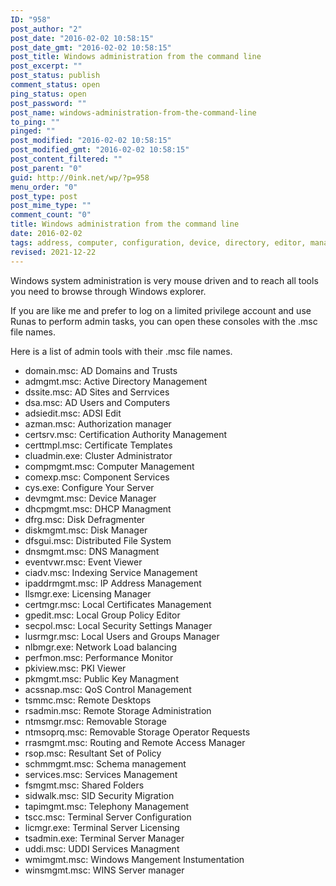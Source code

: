 ```yaml
---
ID: "958"
post_author: "2"
post_date: "2016-02-02 10:58:15"
post_date_gmt: "2016-02-02 10:58:15"
post_title: Windows administration from the command line
post_excerpt: ""
post_status: publish
comment_status: open
ping_status: open
post_password: ""
post_name: windows-administration-from-the-command-line
to_ping: ""
pinged: ""
post_modified: "2016-02-02 10:58:15"
post_modified_gmt: "2016-02-02 10:58:15"
post_content_filtered: ""
post_parent: "0"
guid: http://0ink.net/wp/?p=958
menu_order: "0"
post_type: post
post_mime_type: ""
comment_count: "0"
title: Windows administration from the command line
date: 2016-02-02
tags: address, computer, configuration, device, directory, editor, management, manager, network, remote, security, service, settings, storage, tools, windows
revised: 2021-12-22
---
```


Windows system administration is very mouse driven and to reach
all tools you need to browse through Windows explorer.

If you are like me and prefer to log on a limited privilege account and use Runas to perform admin tasks, you can open these consoles with the .msc file names.

Here is a list of admin tools with their .msc file names.

*   domain.msc: AD Domains and Trusts
*   admgmt.msc: Active Directory Management
*   dssite.msc: AD Sites and Serrvices
*   dsa.msc: AD Users and Computers
*   adsiedit.msc: ADSI Edit
*   azman.msc: Authorization manager
*   certsrv.msc: Certification Authority Management
*   certtmpl.msc: Certificate Templates
*   cluadmin.exe: Cluster Administrator
*   compmgmt.msc: Computer Management
*   comexp.msc: Component Services
*   cys.exe: Configure Your Server
*   devmgmt.msc: Device Manager
*   dhcpmgmt.msc: DHCP Managment
*   dfrg.msc: Disk Defragmenter
*   diskmgmt.msc: Disk Manager
*   dfsgui.msc: Distributed File System
*   dnsmgmt.msc: DNS Managment
*   eventvwr.msc: Event Viewer
*   ciadv.msc: Indexing Service Management
*   ipaddrmgmt.msc: IP Address Management
*   llsmgr.exe: Licensing Manager
*   certmgr.msc: Local Certificates Management
*   gpedit.msc: Local Group Policy Editor
*   secpol.msc: Local Security Settings Manager
*   lusrmgr.msc: Local Users and Groups Manager
*   nlbmgr.exe: Network Load balancing
*   perfmon.msc: Performance Monitor
*   pkiview.msc: PKI Viewer
*   pkmgmt.msc: Public Key Managment
*   acssnap.msc: QoS Control Management
*   tsmmc.msc: Remote Desktops
*   rsadmin.msc: Remote Storage Administration
*   ntmsmgr.msc: Removable Storage
*   ntmsoprq.msc: Removable Storage Operator Requests
*   rrasmgmt.msc: Routing and Remote Access Manager
*   rsop.msc: Resultant Set of Policy
*   schmmgmt.msc: Schema management
*   services.msc: Services Management
*   fsmgmt.msc: Shared Folders
*   sidwalk.msc: SID Security Migration
*   tapimgmt.msc: Telephony Management
*   tscc.msc: Terminal Server Configuration
*   licmgr.exe: Terminal Server Licensing
*   tsadmin.exe: Terminal Server Manager
*   uddi.msc: UDDI Services Managment
*   wmimgmt.msc: Windows Mangement Instumentation
*   winsmgmt.msc: WINS Server manager

